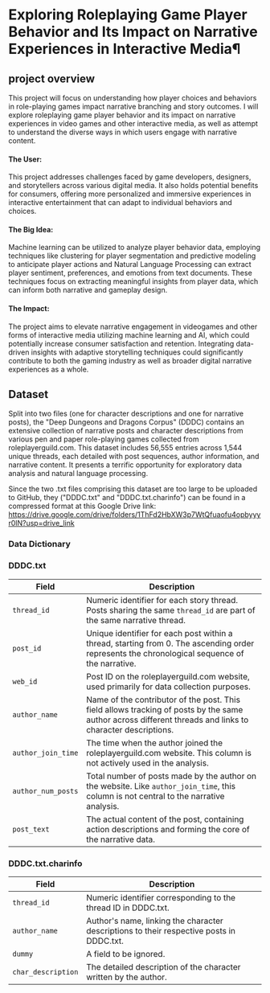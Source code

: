 # Exploring Roleplaying Game Player Behavior and Its Impact on Narrative Experiences in Interactive Media¶

## project overview
This project will focus on understanding how player choices and behaviors in role-playing games impact narrative branching and story outcomes. I will explore roleplaying game player behavior and its impact on narrative experiences in video games and other interactive media, as well as attempt to understand the diverse ways in which users engage with narrative content.

#### The User: 

This project addresses challenges faced by game developers, designers,
and storytellers across various digital media. It also holds potential benefits for
consumers, offering more personalized and immersive experiences in interactive
entertainment that can adapt to individual behaviors and choices.

#### The Big Idea: 
Machine learning can be utilized to analyze player behavior data,
employing techniques like clustering for player segmentation and predictive modeling to
anticipate player actions and Natural Language Processing can extract player
sentiment, preferences, and emotions from text documents. These techniques focus on
extracting meaningful insights from player data, which can inform both narrative and
gameplay design.

#### The Impact: 
The project aims to elevate narrative engagement in videogames and
other forms of interactive media utilizing machine learning and AI, which could
potentially increase consumer satisfaction and retention. Integrating data-driven insights
with adaptive storytelling techniques could significantly contribute to both the gaming
industry as well as broader digital narrative experiences as a whole.


## Dataset

Split into two files (one for character descriptions and one for narrative posts), the "Deep Dungeons and Dragons Corpus" (DDDC) contains an extensive collection of narrative posts and character descriptions from various pen and paper role-playing games collected from roleplayerguild.com.  This dataset includes 56,555 entries across 1,544 unique threads, each detailed with post sequences, author information, and narrative content. It presents a terrific opportunity for exploratory data analysis and natural language processing.

Since the two .txt files comprising this dataset are too large to be uploaded to GitHub, they ("DDDC.txt" and "DDDC.txt.charinfo") can be found in a compressed format at this Google Drive link:
https://drive.google.com/drive/folders/1ThFd2HbXW3p7WtQfuaofu4opbyyyr0lN?usp=drive_link

### Data Dictionary

### DDDC.txt

| Field             | Description |
|-------------------|-------------|
| `thread_id`       | Numeric identifier for each story thread. Posts sharing the same `thread_id` are part of the same narrative thread. |
| `post_id`         | Unique identifier for each post within a thread, starting from 0. The ascending order represents the chronological sequence of the narrative. |
| `web_id`          | Post ID on the roleplayerguild.com website, used primarily for data collection purposes. |
| `author_name`     | Name of the contributor of the post. This field allows tracking of posts by the same author across different threads and links to character descriptions. |
| `author_join_time`| The time when the author joined the roleplayerguild.com website. This column is not actively used in the analysis. |
| `author_num_posts`| Total number of posts made by the author on the website. Like `author_join_time`, this column is not central to the narrative analysis. |
| `post_text`       | The actual content of the post, containing action descriptions and forming the core of the narrative data. |


### DDDC.txt.charinfo 

| Field         | Description |
|---------------|-------------|
| `thread_id`   | Numeric identifier corresponding to the thread ID in DDDC.txt. |
| `author_name` | Author's name, linking the character descriptions to their respective posts in DDDC.txt. |
| `dummy`       | A field to be ignored. |
| `char_description` | The detailed description of the character written by the author. |


